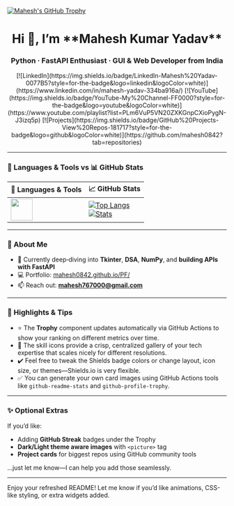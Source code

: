 <!-- TOP: GitHub Trophy Card -->
[![Mahesh's GitHub Trophy](https://github-profile-trophy.vercel.app/?username=mahesh0842&theme=radical&column=6&margin-w=15&no-frame=true)](https://github.com/ryo-ma/github-profile-trophy)

<h1 align="center">Hi 👋, I’m **Mahesh Kumar Yadav**</h1>
<h3 align="center">Python · FastAPI Enthusiast · GUI & Web Developer from India</h3>

<p align="center">
  [![LinkedIn](https://img.shields.io/badge/LinkedIn-Mahesh%20Yadav-0077B5?style=for-the-badge&logo=linkedin&logoColor=white)](https://www.linkedin.com/in/mahesh-yadav-334ba916a/)
  [![YouTube](https://img.shields.io/badge/YouTube-My%20Channel-FF0000?style=for-the-badge&logo=youtube&logoColor=white)](https://www.youtube.com/playlist?list=PLm6VuP5VN20ZXKGnpCXioPygN-J3izq5p)
  [![Projects](https://img.shields.io/badge/GitHub%20Projects-View%20Repos-181717?style=for-the-badge&logo=github&logoColor=white)](https://github.com/mahesh0842?tab=repositories)
</p>

---

### 🧰 Languages & Tools vs 📊 GitHub Stats

| **🧠 Languages & Tools** | **📈 GitHub Stats** |
|--------------------------|---------------------|
| <img src="https://skillicons.dev/icons?i=python,fastapi,numpy,tkinter,html,css,js,github" height="50px"/> | [![Top Langs](https://github-readme-stats.vercel.app/api/top-langs/?username=mahesh0842&layout=compact&theme=dark&hide=html,css,php)](https://github.com/mahesh0842) <br> [![Stats](https://github-readme-stats.vercel.app/api?username=mahesh0842&show_icons=true&theme=dark)](https://github.com/mahesh0842) |

---

### 🚀 About Me

- 🌱 Currently deep‑diving into **Tkinter**, **DSA**, **NumPy**, and **building APIs with FastAPI**  
- 💻 Portfolio: [mahesh0842.github.io/PF/](https://mahesh0842.github.io/PF/)  
- 📫 Reach out: **mahesh767000@gmail.com**

---

### 🎯 Highlights & Tips

- ⭐ The **Trophy** component updates automatically via GitHub Actions to show your ranking on different metrics over time.  
- 🎨 The skill icons provide a crisp, centralized gallery of your tech expertise that scales nicely for different resolutions.  
- ✔️ Feel free to tweak the Shields badge colors or change layout, icon size, or themes—Shields.io is very flexible.  
- ✅ You can generate your own card images using GitHub Actions tools like `github-readme-stats` and `github-profile-trophy`.

---

### ✨ Optional Extras

If you’d like:

- Adding **GitHub Streak** badges under the Trophy  
- **Dark/Light theme aware images** with `<picture>` tag  
- **Project cards** for biggest repos using GitHub community tools  

…just let me know—I can help you add those seamlessly.

---

Enjoy your refreshed README! Let me know if you’d like animations, CSS-like styling, or extra widgets added.
